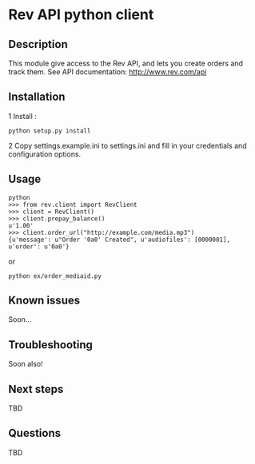 Rev API python client
==================================

Description
------------
This module give access to the Rev API, and lets you create orders and track them.
See API documentation: http://www.rev.com/api

Installation
------------

1 Install :
```
python setup.py install
```
2 Copy settings.example.ini to settings.ini and fill in your credentials and configuration options.

Usage
--------

```
python
>>> from rev.client import RevClient
>>> client = RevClient()
>>> client.prepay_balance()
u'1.00'
>>> client.order_url("http://example.com/media.mp3")
{u'message': u"Order '0a0' Created", u'audiofiles': [0000001], u'order': u'0a0'}
```

or

```
python ex/order_mediaid.py
```

Known issues
---------

Soon...

Troubleshooting
----------

Soon also!

Next steps
----------

TBD

Questions
----------

TBD